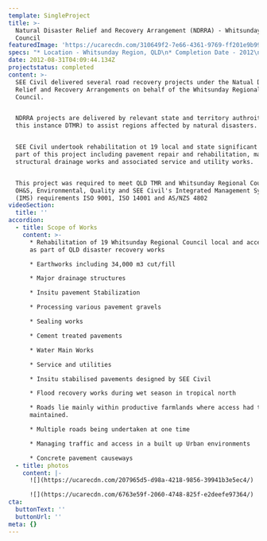 ```yaml
---
template: SingleProject
title: >-
  Natural Disaster Relief and Recovery Arrangement (NDRRA) - Whitsunday Regional
  Council
featuredImage: 'https://ucarecdn.com/310649f2-7e66-4361-9769-ff201e9b99ff/'
specs: "* Location - Whitsunday Region, QLD\n* Completion Date - 2012\n* Value - $13 Million\r\n* Client - Whitsunday Regional Council"
date: 2012-08-31T04:09:44.134Z
projectstatus: completed
content: >-
  SEE Civil delivered several road recovery projects under the Natual Disaster
  Relief and Recovery Arrangements on behalf of the Whitsunday Regional
  Council. 


  NDRRA projects are delivered by relevant state and territory authroities (in
  this instance DTMR) to assist regions affected by natural disasters. 


  SEE Civil undertook rehabilitation ot 19 local and state significant roads as
  part of this project including pavement repair and rehabilitation, major
  structural drainage works and associated service and utility works. 


  This project was required to meet QLD TMR and Whitsunday Regional Council
  OH&S, Environmental, Quality and SEE Civil's Integrated Management System
  (IMS) requirements ISO 9001, ISO 14001 and AS/NZS 4802
videoSection:
  title: ''
accordion:
  - title: Scope of Works
    content: >-
      * Rehabilitation of 19 Whitsunday Regional Council local and access roads
      as part of QLD disaster recovery works

      * Earthworks including 34,000 m3 cut/fill

      * Major drainage structures

      * Insitu pavement Stabilization

      * Processing various pavement gravels

      * Sealing works

      * Cement treated pavements

      * Water Main Works

      * Service and utilities

      * Insitu stabilised pavements designed by SEE Civil

      * Flood recovery works during wet season in tropical north

      * Roads lie mainly within productive farmlands where access had to be
      maintained.

      * Multiple roads being undertaken at one time

      * Managing traffic and access in a built up Urban environments

      * Concrete pavement causeways
  - title: photos
    content: |-
      ![](https://ucarecdn.com/207965d5-d98a-4218-9856-39941b3e5ec4/)

      ![](https://ucarecdn.com/6763e59f-2060-4748-825f-e2deefe97364/)
cta:
  buttonText: ''
  buttonUrl: ''
meta: {}
---
```


